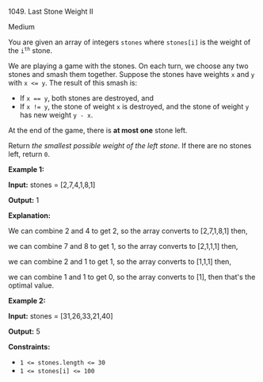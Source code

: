 1049\. Last Stone Weight II

Medium

You are given an array of integers `stones` where `stones[i]` is the weight of the <code>i<sup>th</sup></code> stone.

We are playing a game with the stones. On each turn, we choose any two stones and smash them together. Suppose the stones have weights `x` and `y` with `x <= y`. The result of this smash is:

*   If `x == y`, both stones are destroyed, and
*   If `x != y`, the stone of weight `x` is destroyed, and the stone of weight `y` has new weight `y - x`.

At the end of the game, there is **at most one** stone left.

Return _the smallest possible weight of the left stone_. If there are no stones left, return `0`.

**Example 1:**

**Input:** stones = [2,7,4,1,8,1]

**Output:** 1

**Explanation:**

We can combine 2 and 4 to get 2, so the array converts to [2,7,1,8,1] then, 

we can combine 7 and 8 to get 1, so the array converts to [2,1,1,1] then, 

we can combine 2 and 1 to get 1, so the array converts to [1,1,1] then, 

we can combine 1 and 1 to get 0, so the array converts to [1], then that's the optimal value.

**Example 2:**

**Input:** stones = [31,26,33,21,40]

**Output:** 5

**Constraints:**

*   `1 <= stones.length <= 30`
*   `1 <= stones[i] <= 100`